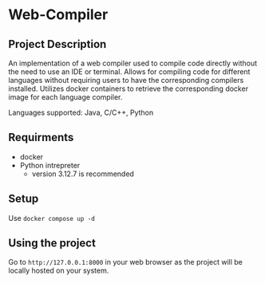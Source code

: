 # Web-Compiler
## Project Description
An implementation of a web compiler used to compile code directly without the need to use an IDE or terminal. Allows for compiling code for different languages without requiring users to have the corresponding compilers installed. Utilizes docker containers to retrieve the corresponding docker image for each language compiler.

Languages supported: Java, C/C++, Python

## Requirments
- docker
- Python intrepreter
  - version 3.12.7 is recommended
## Setup
Use ```docker compose up -d```
## Using the project
Go to ```http://127.0.0.1:8000``` in your web browser as the project will be locally hosted on your system.
